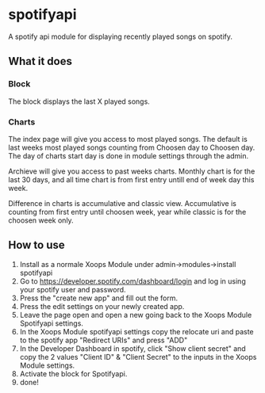 # spotifyapi

A spotify api module for displaying recently played songs on spotify.

## What it does

### Block

The block displays the last X played songs.

### Charts

The index page will give you access to most played songs. The default is last weeks most played songs counting from
Choosen day to Choosen day. The day of charts start day is done in module settings through the admin.

Archieve will give you access to past weeks charts. Monthly chart is for the last 30 days, and all time chart is from
first entry untill end of week day this week.

Difference in charts is accumulative and classic view. Accumulative is counting from first entry until choosen week,
year while classic is for the choosen week only.

## How to use

1) Install as a normale Xoops Module under admin->modules->install spotifyapi
2) Go to https://developer.spotify.com/dashboard/login and log in using your spotify user and password.
3) Press the "create new app" and fill out the form.
4) Press the edit settings on your newly created app.
5) Leave the page open and open a new going back to the Xoops Module Spotifyapi settings.
6) In the Xoops Module spotifyapi settings copy the relocate uri and paste to the spotify app "Redirect URIs" and
   press "ADD"
7) In the Developer Dashboard in spotify, click "Show client secret" and copy the 2 values "Client ID" & "Client Secret"
   to the inputs in the Xoops Module settings.
8) Activate the block for Spotifyapi.
9) done!
